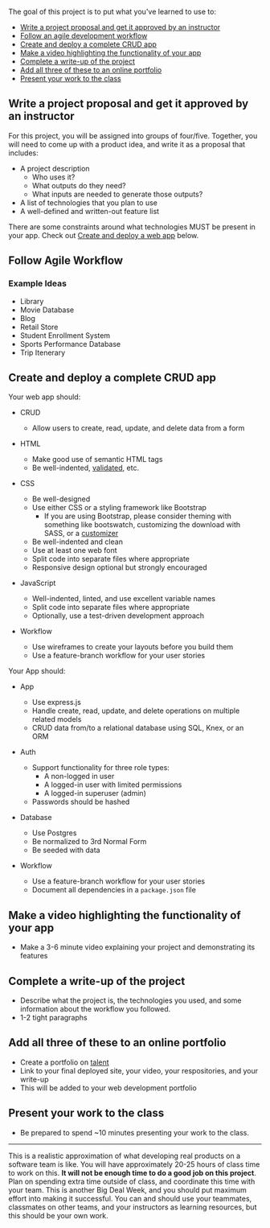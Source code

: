 The goal of this project is to put what you've learned to use to:

* [Write a project proposal and get it approved by an instructor](#proposal)
* [Follow an agile development workflow](#agile)
* [Create and deploy a complete CRUD app](#create-deploy)
* [Make a video highlighting the functionality of your app](#video)
* [Complete a write-up of the project](#write-up)
* [Add all three of these to an online portfolio](#portfolio)
* [Present your work to the class](#present)

<a id="proposal"></a>

## Write a project proposal and get it approved by an instructor

For this project, you will be assigned into groups of four/five. Together, you will need to come up with a product idea, and write it as a proposal that includes:

* A project description
    * Who uses it?
    * What outputs do they need?
    * What inputs are needed to generate those outputs?
* A list of technologies that you plan to use
* A well-defined and written-out feature list

There are some constraints around what technologies MUST be present in your app. Check out [Create and deploy a web app](#create-deploy) below.

## Follow Agile Workflow

### Example Ideas

* Library
* Movie Database
* Blog
* Retail Store
* Student Enrollment System
* Sports Performance Database
* Trip Itenerary

<a id="create-deploy"></a>

## Create and deploy a complete CRUD app

Your web app should:

* CRUD
    * Allow users to create, read, update, and delete data from a form

* HTML
    * Make good use of semantic HTML tags
    * Be well-indented, [validated](https://validator.w3.org/nu/), etc.

* CSS
    * Be well-designed
    * Use either CSS or a styling framework like Bootstrap
        * If you are using Bootstrap, please consider theming with something like bootswatch, customizing the download with SASS, or a [customizer](http://getbootstrap.com/customize/)
    * Be well-indented and clean
    * Use at least one web font
    * Split code into separate files where appropriate
    * Responsive design optional but strongly encouraged

* JavaScript
    * Well-indented, linted, and use excellent variable names
    * Split code into separate files where appropriate
    * Optionally, use a test-driven development approach

* Workflow
    * Use wireframes to create your layouts before you build them
    * Use a feature-branch workflow for your user stories

Your App should:

* App
    * Use express.js
    * Handle create, read, update, and delete operations on multiple related models
    * CRUD data from/to a relational database using SQL, Knex, or an ORM

* Auth
    * Support functionality for three role types:
        * A non-logged in user
        * A logged-in user with limited permissions
        * A logged-in superuser (admin)
    * Passwords should be hashed

* Database
    * Use Postgres
    * Be normalized to 3rd Normal Form
    * Be seeded with data

* Workflow
    * Use a feature-branch workflow for your user stories
    * Document all dependencies in a `package.json` file

<a id="video"></a>

## Make a video highlighting the functionality of your app

* Make a 3-6 minute video explaining your project and demonstrating its features

<a id="write-up"></a>

## Complete a write-up of the project

* Describe what the project is, the technologies you used, and some information about the workflow you followed.
* 1-2 tight paragraphs

<a id="portfolio"></a>

## Add all three of these to an online portfolio

* Create a portfolio on [talent](http://talent.galvanize.com)
* Link to your final deployed site, your video, your respositories, and your write-up
* This will be added to your web development portfolio

<a id="present"></a>

## Present your work to the class

* Be prepared to spend ~10 minutes presenting your work to the class.

---

This is a realistic approximation of what developing real products on a software team is like. You will have approximately 20-25 hours of class time to work on this. **It will not be enough time to do a good job on this project**. Plan on spending extra time outside of class, and coordinate this time with your team. This is another Big Deal Week, and you should put maximum effort into making it successful. You can and should use your teammates, classmates on other teams, and your instructors as learning resources, but this should be your own work.
